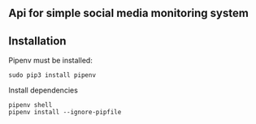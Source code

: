 ## Api for simple social media monitoring system


## Installation

Pipenv must be installed:

    sudo pip3 install pipenv

Install dependencies

    pipenv shell
    pipenv install --ignore-pipfile
